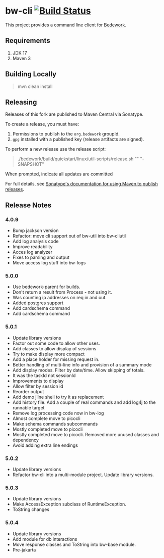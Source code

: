 # bw-cli [![Build Status](https://travis-ci.org/Bedework/bw-cli.svg)](https://travis-ci.org/Bedework/bw-cli)

This project provides a command line client for
[Bedework](https://www.apereo.org/projects/bedework).

## Requirements

1. JDK 17
2. Maven 3

## Building Locally

> mvn clean install

## Releasing

Releases of this fork are published to Maven Central via Sonatype.

To create a release, you must have:

1. Permissions to publish to the `org.bedework` groupId.
2. `gpg` installed with a published key (release artifacts are signed).

To perform a new release use the release script:

> ./bedework/build/quickstart/linux/util-scripts/release.sh <module-name> "<release-version>" "<new-version>-SNAPSHOT"

When prompted, indicate all updates are committed

For full details, see [Sonatype's documentation for using Maven to publish releases](http://central.sonatype.org/pages/apache-maven.html).

## Release Notes
### 4.0.9
* Bump jackson version
* Refactor: move cli support out of bw-util into bw-cliutil
* Add log analysis code
* Improve readability
* Acces log analyzer
* Fixes to parsing and output
* Move access log stuff into bw-logs
    
### 5.0.0
* Use bedework-parent for builds.
* Don't return a result from Process - not using it.
* Was counting ip addresses on req in and out.
* Added postgres support
* Add cardschema command
* Add cardschema command

### 5.0.1
* Update library versions
* Factor out some code to allow other uses.
* Add classes to allow display of sessions
* Try to make display more compact
* Add a place holder for missing request in.
* Better handling of multi-line info and provision of a summary mode
* Add display modes. Filter by date/time. Allow skipping of totals.
* It was the taskId not sessionId
* Improvements to display
* Allow filter by session id
* Reorder output
* Add demo jline shell to try it as replacement
* Add history file. Add a couple of real commands and add log4j to the runnable target
* Remove log processing code now in bw-log
* Almost complete move to picocli
* Make schema commands subcommands
* Mostly completed move to picocli
* Mostly completed move to picocli. Removed more unused classes and dependency
* Avoid adding extra line endings

### 5.0.2
* Update library versions
* Refactor bw-cli into a multi-module project. Update library versions.

### 5.0.3
* Update library versions
* Make AccessException subclass of RuntimeException.
* ToString changes

### 5.0.4
* Update library versions
* Add module for db interactions
* Move response classes and ToString into bw-base module.
* Pre-jakarta
